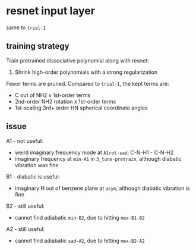 # resnet input layer
same to `trial-1`

## training strategy
Train pretrained dissociative polynomial along with resnet:
1. Shrink high-order polynomials with a strong regularization

Fewer terms are pruned. Compared to `trial-1`, the kept terms are:
* C out of NH2 x 1st-order terms
* 2nd-order NH2 rotation x 1st-order terms
* 1st-scaling 3rd+ order HN spherical coordinate angles

## issue
A1 - not useful:
* weird imaginary frequency mode at `A1rot-sad`: C-N-H1 - C-N-H2
* imaginary frequency at `min-A1` in `3_tune-pretrain`, although diabatic vibration was fine

B1 - diabatic is useful:
* imaginary H out of benzene plane at `asym`, although diabatic vibration is fine

B2 - still useful:
* cannot find adiabatic `min-B2`, due to hitting `mex-B1-B2`

A2 - still useful:
* cannot find adiabatic `sad-A2`, due to hitting `mex-B2-A2`
